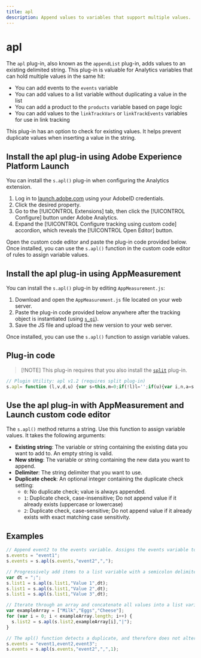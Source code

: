 ```yaml
---
title: apl
description: Append values to variables that support multiple values.
---
```


# apl

The `apl` plug-in, also known as the `appendList` plug-in, adds values to an existing delimited string. This plug-in is valuable for Analytics variables that can hold multiple values in the same hit:

* You can add events to the `events` variable
* You can add values to a list variable without duplicating a value in the list
* You can add a product to the `products` variable based on page logic
* You can add values to the `linkTrackVars` or `linkTrackEvents` variables for use in link tracking

This plug-in has an option to check for existing values. It helps prevent duplicate values when inserting a value in the string.

## Install the apl plug-in using Adobe Experience Platform Launch

You can install the `s.apl()` plug-in when configuring the Analytics extension.

1. Log in to [launch.adobe.com](https://launch.adobe.com) using your AdobeID credentials.
2. Click the desired property.
3. Go to the [!UICONTROL Extensions] tab, then click the [!UICONTROL Configure] button under Adobe Analytics.
4. Expand the [!UICONTROL Configure tracking using custom code] accordion, which reveals the [!UICONTROL Open Editor] button.

Open the custom code editor and paste the plug-in code provided below. Once installed, you can use the `s.apl()` function in the custom code editor of rules to assign variable values.

## Install the apl plug-in using AppMeasurement

You can install the `s.apl()` plug-in by editing `AppMeasurement.js`:

1. Download and open the `AppMeasurement.js` file located on your web server.
2. Paste the plug-in code provided below anywhere after the tracking object is instantiated (using [`s_gi`](../functions/s-gi.md)).
3. Save the JS file and upload the new version to your web server.

Once installed, you can use the `s.apl()` function to assign variable values.

## Plug-in code

> [!NOTE] This plug-in requires that you also install the [`split`](split.md) plug-in.

```js
// Plugin Utility: apl v1.2 (requires split plug-in)
s.apl= function (l,v,d,u) {var s=this,m=0;if(!l)l='';if(u){var i,n,a=s.split(l,d);for(i=0;i<a.length;i++){n=a[i];m=m||(u==1?(n==v):(n.toLowerCase()==v.toLowerCase()));}}if(!m)l=l?l+d+v:v;return l;}
```

## Use the apl plug-in with AppMeasurement and Launch custom code editor

The `s.apl()` method returns a string. Use this function to assign variable values. It takes the following arguments:

* **Existing string**: The variable or string containing the existing data you want to add to. An empty string is valid.
* **New string**: The variable or string containing the new data you want to append.
* **Delimiter**: The string delimiter that you want to use.
* **Duplicate check**: An optional integer containing the duplicate check setting:
  * `0`: No duplicate check; value is always appended.
  * `1`: Duplicate check, case-insensitive; Do not append value if it already exists (uppercase or lowercase)
  * `2`: Duplicate check, case-sensitive; Do not append value if it already exists with exact matching case sensitivity.

## Examples

```js
// Append event2 to the events variable. Assigns the events variable to "event1,event2"
s.events = "event1";
s.events = s.apl(s.events,"event2",",");

// Progressively add items to a list variable with a semicolon delimiter. Assigns list1 the value of "Value 1,Value 2,Value 3"
var dt = ";";
s.list1 = s.apl(s.list1,"Value 1",dt);
s.list1 = s.apl(s.list1,"Value 2",dt);
s.list1 = s.apl(s.list1,"Value 3",dt);

// Iterate through an array and concatenate all values into a list variable with a pipe delimiter. Assigns list2 the value of "Milk|Eggs|Cheese"
var exampleArray = ["Milk","Eggs","Cheese"];
for (var i = 0; i < exampleArray.length; i++) {
  s.list2 = s.apl(s.list2,exampleArray[i],"|");
}

// The apl() function detects a duplicate, and therefore does not alter the string. Assigns the events variable to "event1,event2,event3"
s.events = "event1,event2,event3";
s.events = s.apl(s.events,"event2",",",1);
```

